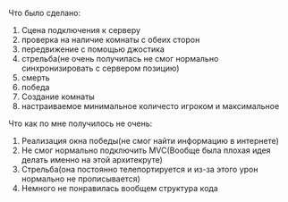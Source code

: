 Что было сделано:
1. Сцена подключения к серверу
2. проверка на наличие комнаты с обеих сторон
3. передвижение с помощью джостика
4. стрельба(не очень получилась не смог нормально синхронизировать с сервером позицию)
5. смерть
6. победа
7. Создание комнаты
8. настраиваемое минимальное количесто игроком и максимальное

Что как по мне получилось не очень:
1. Реализация окна победы(не смог найти информацию в интернете)
2. Не смог нормально подключить MVC(Вообще была плохая идея делать именно на этой архитекруте)
3. Стрельба(она постоянно телепортируется и из-за этого урон нормально не прописывается)
4. Немного не понравилась вообщем структура кода
